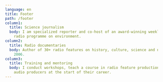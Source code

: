 ```yaml
---
language: en
title: Footer
path: /footer
column1:
  title: Science journalism
  body: I am specialized reporter and co-host of an award-winning weekly public
    radio programme on environment.
column2:
  title: Radio documentaries
  body: Author of 30+ radio features on history, culture, science and nature since
    2006.
column3:
  title: Training and mentoring
  body: I conduct workshops, teach a course in radio feature production and mentor
    audio producers at the start of their career.
---
```


